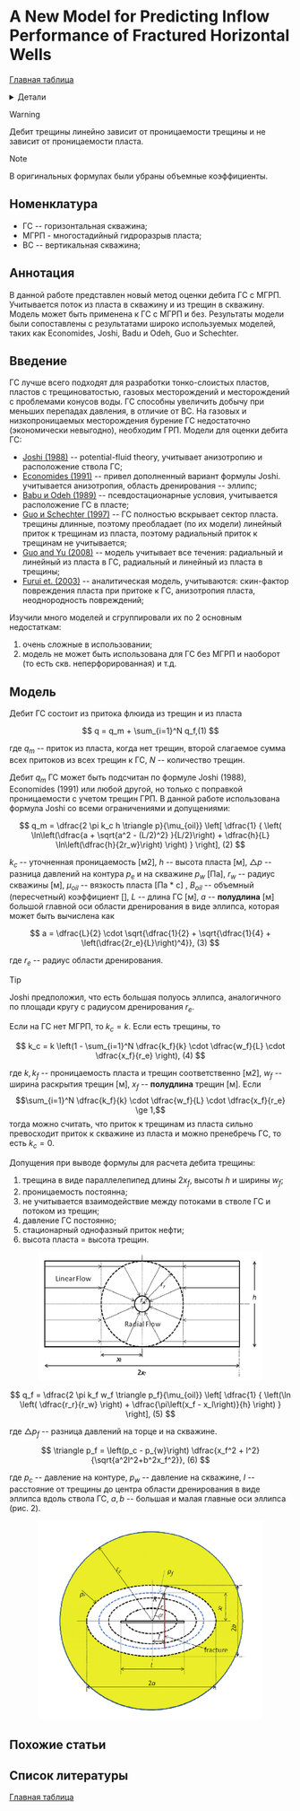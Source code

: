 # A New Model for Predicting Inflow Performance of Fractured Horizontal Wells

[Главная таблица](../../main.md)

<details>
<summary>Детали</summary>
<dl>
    <dt>авторы:</dt>
    <dd>Hong Yuan, Desheng Zhou</dd>
    <dt>год:</dt>
    <dd>2010</dd>
    <dt>doi:</dt>
    <dd><a href ="https://doi.org/10.2118/133610-MS">Cсылка</a></dd>
    <dt>tags:</dt>
    <dd>{your KEYWORDS}</dd>
    <dt>создано:</dt>
    <dd>07.02.2024</dd>
    <dt>обновлено:</dt>
    <dd>07.02.2024</dd>  
</dl>
</details>

> [!WARNING]
> Дебит трещины линейно зависит от проницаемости трещины и не зависит от проницаемости пласта.

> [!NOTE]
> В оригинальных формулах были убраны объемные коэффициенты.

## Номенклатура

- ГС -- горизонтальная скважина;
- МГРП - многостадийный гидроразрыв пласта;
- ВС -- вертикальная скважина;

## Аннотация

В данной  работе представлен новый метод оценки дебита ГС с МГРП.
Учитывается поток из пласта в скважину и из трещин в скважину. Модель может быть применена к ГС с МГРП и без.
Результаты модели были сопоставлены с результатами широко используемых моделей, таких как Economides, Joshi, Badu и Odeh, Guo и Schechter.

## Введение

ГС лучше всего подходят для разработки тонко-слоистых пластов, пластов с трещиноватостью, газовых месторождений и месторождений с проблемами конусов воды. ГС способны увеличить добычу при меньших перепадах давления, в отличие от ВС. На газовых и низкопроницаемых месторождения бурение ГС недостаточно (экономически невыгодно), необходим ГРП.
Модели для оценки дебита ГС:

- [Joshi (1988)](#) -- potential-fluid theory, учитывает анизотропию и расположение ствола ГС;
- [Economides (1991)](#) -- привел дополненный вариант формулы Joshi. учитывается анизотропия, область дренирования -- эллипс;
- [Babu и Odeh (1989)](#) -- псевдостационарные условия, учитывается расположение ГС в пласте;
- [Guo и Schechter (1997)](#) -- ГС полностью вскрывает сектор пласта. трещины длинные, поэтому преобладает (по их модели) линейный приток к трещинам из пласта, поэтому радиальный приток к трещинам не учитывается;
- [Guo and Yu (2008)](#) -- модель учитывает все течения: радиальный и линейный из пласта в ГС, радиальный и линейный из пласта в трещины;
- [Furui et. (2003)](#) -- аналитическая модель, учитываются: скин-фактор повреждения пласта при притоке к ГС, анизотропия пласта, неоднородность повреждений;

Изучили много моделей и сгруппировали их по 2 основным недостаткам:

1. очень сложные в использовании;
2. модель не может быть использована для ГС без МГРП и наоборот (то есть скв. неперфорированная) и т.д.

## Модель

Дебит ГС состоит из притока флюида из трещин и из пласта

$$
q = q_m + \sum_{i=1}^N q_f,(1)
$$

где $q_m$ -- приток из пласта, когда нет трещин, второй слагаемое сумма всех притоков из всех трещин к ГС, $N$ -- количество трещин.

Дебит $q_m$ ГС может быть подсчитан по формуле Joshi (1988), Economides (1991) или любой другой, но только с поправкой проницаемости с учетом трещин ГРП. В данной работе использована формула Joshi со всеми ограничениями и допущениями:

$$
q_m = \dfrac{2 \pi k_c h \triangle p}{\mu_{oil}}
\left[
    \dfrac{1}
    {
        \left(
            \ln\left(\dfrac{a + \sqrt{a^2 - (L/2)^2} }{L/2}\right) +
            \dfrac{h}{L} \ln\left(\dfrac{h}{2r_w}\right)
            \right)
    }
\right],                 (2)
$$

$k_c$ -- уточненная проницаемость [м2], $h$ -- высота пласта [м], $\triangle p$ -- разница давлений на контура $p_e$  и на скважине $p_w$ [Па], $r_w$ -- радиус скважины [м], $\mu_{oil}$ -- вязкость пласта [Па * с] , $B_{oil}$ -- объемный (пересчетный) коэффициент [], $L$ -- длина ГС [м], $a$ -- **полудлина** [м] большой главной оси области дренирования в виде эллипса, которая может быть вычислена как

$$
a = \dfrac{L}{2} \cdot \sqrt{\dfrac{1}{2} + \sqrt{\dfrac{1}{4} + \left(\dfrac{2r_e}{L}\right)^4}},                (3)
$$

где $r_e$ -- радиус области дренирования.
> [!TIP]
> Joshi предположил, что есть большая полуось эллипса, аналогичного по площади кругу с радиусом дренирования $r_e$.

Если на ГС нет МГРП, то $k_c = k$. Если есть трещины, то

$$
k_c = k \left(1 - \sum_{i=1}^N \dfrac{k_f}{k} \cdot \dfrac{w_f}{L} \cdot \dfrac{x_f}{r_e}  \right),          (4)
$$

где $k, k_f$ -- проницаемость пласта и трещин соответственно [м2], $w_f$ -- ширина раскрытия трещин [м], $x_f$ -- **полудлина** трещин [м].
Если $$\sum_{i=1}^N \dfrac{k_f}{k} \cdot \dfrac{w_f}{L} \cdot \dfrac{x_f}{r_e} \ge 1,$$ тогда можно считать, что приток к трещинам из пласта сильно превосходит приток к скважине из пласта и можно пренебречь ГС, то есть $k_c = 0$.

Допущения при выводе формулы для расчета дебита трещины:

1. трещина в виде параллелепипед длины $2x_f$, высоты $h$ и ширины $w_f$;
2. проницаемость постоянна;
3. не учитывается взаимодействие между потоками в стволе ГС и потоком из трещин;
4. давление ГС постоянно;
5. стационарный однофазный приток нефти;
6. высота пласта = высота трещин.

<p align="center"><img src="images/flow_in_fract.png" alt="Flow in fracture" width="400"></p>

$$
q_f = \dfrac{2 \pi k_f w_f \triangle p_f}{\mu_{oil}}
\left[
    \dfrac{1}
    {
        \left(\ln \left( \dfrac{r_r}{r_w} \right) + \dfrac{\pi\left(x_f - x_l\right)}{h} \right)
    }
\right],               (5)
$$

где $\triangle p_f$ -- разница давлений на торце и на скважине.

$$
\triangle p_f = \left(p_c - p_{w}\right)
\dfrac{x_f^2 + l^2}{\sqrt{a^2l^2+b^2x_f^2}},               (6)
$$

где $p_c$ -- давление на контуре, $p_w$ -- давление на скважине, $l$ -- расстояние от трещины до центра области дренирования в виде эллипса вдоль ствола ГС, $a, b$ -- большая и малая главные оси эллипса (рис. 2).

<p align="center"><img src="images/hw_with_fracture_ellipse.png" alt="Ellipse" width="400"></p>

## Похожие статьи

## Список литературы

[Главная таблица](../../main.md)
